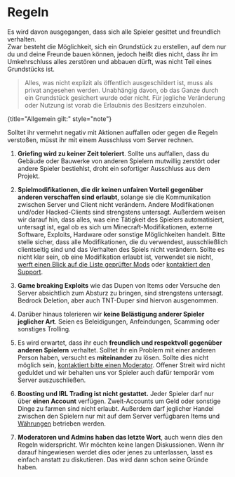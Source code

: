 [support]: support.md "Support, Erstattungen & Bugreport"

[verified-mods]: verified-mods.md "Liste der Geprüfte Modifikationen"

[economy]: economy.md "Economy-System"

# Regeln

Es wird davon ausgegangen, dass sich alle Spieler gesittet und freundlich verhalten. \
Zwar besteht die Möglichkeit, sich ein Grundstück zu erstellen, auf dem nur du und deine
Freunde bauen können, jedoch heißt dies nicht, dass ihr im Umkehrschluss alles zerstören
und abbauen dürft, was nicht Teil eines Grundstücks ist.

> Alles, was nicht explizit als öffentlich ausgeschildert ist, muss als
> privat angesehen werden. Unabhängig davon, ob das Ganze durch ein Grundstück gesichert
> wurde oder nicht. Für jegliche Veränderung oder Nutzung ist vorab die Erlaubnis des Besitzers
> einzuholen.
>
{title="Allgemein gilt:" style="note"}

Solltet ihr vermehrt negativ mit Aktionen auffallen oder gegen die Regeln verstoßen, müsst ihr
mit einem Ausschluss vom Server rechnen.

1. **Griefing wird zu keiner Zeit toleriert**. Sollte uns auffallen, dass du Gebäude oder Bauwerke
   von anderen Spielern mutwillig zerstört oder andere Spieler bestiehlst, droht ein sofortiger
   Ausschluss aus dem Projekt.

2. **Spielmodifikationen, die dir keinen unfairen Vorteil gegenüber anderen verschaffen sind
   erlaubt**, solange sie die Kommunikation zwischen Server und Client nicht verändern. Andere
   Modifikationen und/oder Hacked-Clients sind strengstens untersagt. Außerdem weisen wir darauf
   hin, dass alles, was eine Tätigkeit des Spielers automatisiert, untersagt ist, egal ob es sich um
   Minecraft-Modifikationen, externe Software, Exploits, Hardware oder sonstige Möglichkeiten
   handelt. Bitte stelle sicher, dass alle Modifikationen, die du verwendest,
   ausschließlich clientseitig sind und das Verhalten des Spiels nicht verändern. Sollte es nicht
   klar sein, ob eine Modifikation erlaubt ist, verwendet sie nicht,
   [werft einen Blick auf die Liste geprüfter Mods][verified-mods]
   oder [kontaktiert den Support][support].

3. **Game breaking Exploits** wie das Dupen von Items oder Versuche den Server absichtlich zum
   Absturz zu bringen, sind strengstens untersagt. Bedrock Deletion, aber auch TNT-Duper sind
   hiervon ausgenommen.

4. Darüber hinaus tolerieren wir **keine Belästigung anderer Spieler jeglicher Art**. Seien es
   Beleidigungen, Anfeindungen, Scamming oder sonstiges Trolling.

5. Es wird erwartet, dass ihr euch **freundlich und respektvoll gegenüber anderen Spielern**
   verhaltet. Solltet ihr ein Problem mit einer anderen Person haben, versucht es **miteinander** zu
   lösen. Sollte dies nicht möglich sein,
   [kontaktiert bitte einen Moderator][support]. Offener Streit wird nicht geduldet und wir behalten
   uns vor
   Spieler auch dafür temporär vom Server auszuschließen.

6. **Boosting und IRL Trading ist nicht gestattet.** Jeder Spieler darf nur über **einen Account**
   verfügen. Zweit-Accounts um Geld oder sonstige Dinge zu farmen sind nicht erlaubt. Außerdem darf
   jeglicher Handel zwischen den Spielern nur mit auf dem Server verfügbaren Items
   und [Währungen][economy]
   betrieben werden.

7. **Moderatoren und Admins haben das letzte Wort**, auch wenn dies den Regeln widerspricht. Wir
   möchten keine langen Diskussionen. Wenn ihr darauf hingewiesen werdet dies oder jenes zu
   unterlassen, lasst es einfach anstatt zu diskutieren. Das wird dann schon seine Gründe haben.